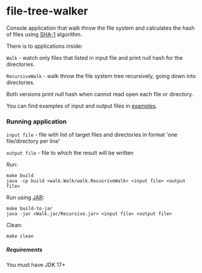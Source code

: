 # file-tree-walker
Console application that walk throw the file system and calculates the hash of files using [SHA-1](https://en.wikipedia.org/wiki/SHA-1) algorithm.

There is to applications inside:

`Walk` - watch only files that listed in input file and print null hash for the directories.

`RecursiveWalk` - walk throw the file system tree recursively, going down into directories.

Both versions print null hash when cannot read open each file or directory.

You can find examples of input and output files in [examples](examples).

### Running application

`input file` - file with list of target files and directories in format 'one file/directory per line'

`output file` - file to which the result will be written

Run:
```shell
make build
java -cp build <walk.Walk/walk.RecusriveWalk> <input file> <output file>
```

Run using [JAR](https://en.wikipedia.org/wiki/JAR_(file_format)):
```shell
make build-to-jar
java -jar <Walk.jar/Recursive.jar> <input file> <output file>
```

Clean:
```shell
make clean
```

##### Requirements
You must have JDK 17+
